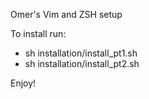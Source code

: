 Omer's Vim and ZSH setup

To install run:
- sh installation/install_pt1.sh
- sh installation/install_pt2.sh

Enjoy!
